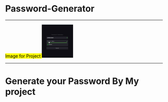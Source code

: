 # Password-Generator
<hr>
<mark>Image for Project </mark>
<img src="password.jpg" width="100">
<hr>
<h1>Generate your Password By My project</h1>
